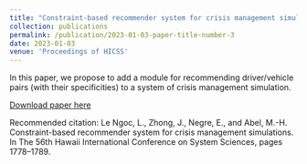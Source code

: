 ```yaml
---
title: "Constraint-based recommender system for crisis management simulations"
collection: publications
permalink: /publication/2023-01-03-paper-title-number-3
date: 2023-01-03
venue: 'Proceedings of HICSS'
---
```

In this paper, we propose to add a module for recommending driver/vehicle pairs (with their specificities) to a system of crisis management simulation.

[Download paper here](https://www.researchgate.net/publication/371375932_Constraint-based_recommender_system_for_crisis_management_simulations)

Recommended citation: Le Ngoc, L., Zhong, J., Negre, E., and Abel, M.-H. Constraint-based recommender system for crisis management simulations. In The 56th Hawaii International Conference on System Sciences, pages 1778–1789.
